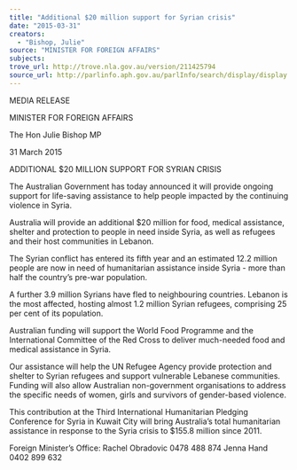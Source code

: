 ```yaml
---
title: "Additional $20 million support for Syrian crisis"
date: "2015-03-31"
creators:
  - "Bishop, Julie"
source: "MINISTER FOR FOREIGN AFFAIRS"
subjects:
trove_url: http://trove.nla.gov.au/version/211425794
source_url: http://parlinfo.aph.gov.au/parlInfo/search/display/display.w3p;query=Id%3A%22media/pressrel/3747050%22
---
```


 MEDIA RELEASE 

 

 MINISTER FOR FOREIGN AFFAIRS 

 The Hon Julie Bishop MP 

 

 31 March 2015 

 

 ADDITIONAL $20 MILLION SUPPORT FOR SYRIAN CRISIS     

 The Australian Government has today announced it will provide ongoing support for  life-saving assistance to help people impacted by the continuing violence in Syria.   

 Australia will provide an additional $20 million for food, medical assistance, shelter and  protection to people in need inside Syria, as well as refugees and their host  communities in Lebanon.    

 The Syrian conflict has entered its fifth year and an estimated 12.2 million people are  now in need of humanitarian assistance inside Syria - more than half the country’s  pre-war population.   

 A further 3.9 million Syrians have fled to neighbouring countries. Lebanon is the most  affected, hosting almost 1.2 million Syrian refugees, comprising 25 per cent of its  population.    

 Australian funding will support the World Food Programme and the International  Committee of the Red Cross to deliver much-needed food and medical assistance in  Syria.    

 Our assistance will help the UN Refugee Agency provide protection and shelter to  Syrian refugees and support vulnerable Lebanese communities. Funding will also  allow Australian non-government organisations to address the specific needs of  women, girls and survivors of gender-based violence.   

 This contribution at the Third International Humanitarian Pledging Conference for Syria  in Kuwait City will bring Australia’s total humanitarian assistance in response to the  Syria crisis to $155.8 million since 2011.   

 Foreign Minister’s Office:  Rachel Obradovic  0478 488 874  Jenna Hand  0402 899 632 

